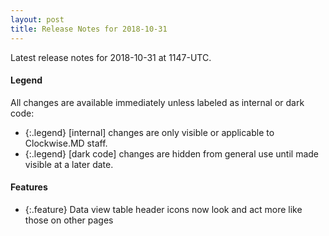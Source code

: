 ```yaml
---
layout: post
title: Release Notes for 2018-10-31
---
```


Latest release notes for 2018-10-31 at 1147-UTC.

<div class='legend' markdown='1'>

#### Legend

All changes are available immediately unless labeled as internal or dark code:

- {:.legend} [internal] changes are only visible or applicable to Clockwise.MD staff.
- {:.legend} [dark code] changes are hidden from general use until made visible at a later date.

</div>

<div class='features' markdown='1'>

#### Features

- {:.feature} Data view table header icons now look and act more like those on other pages

</div>

